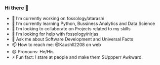 ### Hi there 👋




- 🔭 I’m currently working on fossology/atarashi
- 🌱 I’m currently learning Python, Bussiness Analytics and Data Science
- 👯 I’m looking to collaborate on Projects related to my skills
- 🤔 I’m looking for help with fossology/nirjas
- 💬 Ask me about Software Development and Universal Facts
- 📫 How to reach me: @Kaushll2208 on web
- 😄 Pronouns: He/His
- ⚡ Fun fact: I stare at people and make them SUppperr Awkward.

